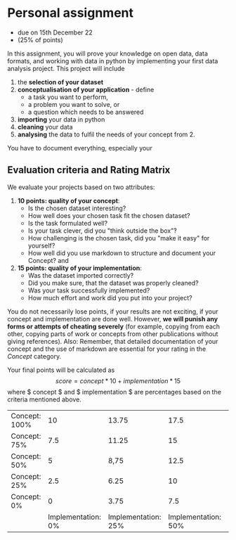 # Personal assignment 
- due on 15th December 22 
- (25% of points)

In this assignment, you will prove your knowledge on open data, data formats, and working with data in python by implementing your first data analysis project.
This project will include 
1. the **selection of your dataset**
2. **conceptualisation of your application** - define 
	- a task you want to perform,
	- a problem you want to solve, or 
	- a question which needs to be answered
3. **importing** your data in python
4. **cleaning** your data
5. **analysing** the data to fulfil the needs of your concept from 2.

You have to document everything, especially your 

## Evaluation criteria and Rating Matrix
We evaluate your projects based on two attributes:
1. **10 points: quality of your concept**:
	-  Is the chosen dataset interesting?
	-  How well does your chosen task fit the chosen dataset?
	-  Is the task formulated well?
	-  Is your task clever, did you "think outside the box"?
	-  How challenging is the chosen task, did you "make it easy" for yourself?
	-  How well did you use markdown to structure and  document your Concept?
and
2. **15 points: quality of your implementation**:
	-  Was the dataset imported correctly?
	-  Did you make sure, that the dataset was properly cleaned?
	-  Was your task successfully implemented?
	-  How much effort and work did you put into your project?

You do not necessarily lose points, if your results are not exciting, if your concept and implementation are done well. However, **we will punish any forms or attempts of cheating severely** (for example, copying from each other, copying parts of work or concepts from other publications without giving references). Also: Remember, that detailed documentation of your concept and the use of markdown are essential for your rating in the *Concept* category.

Your final points will be calculated as
$$ score=concept*10+implementation*15 $$
where $ concept $ and $ implementation $ are percentages based on the criteria mentioned above.

| |                       |  |  |  |  |
|------------------------|---------------------------|----|----|----|----|
| Concept: 100% | 10                        | 13.75 | 17.5 | 21.25 | 25 |
|   Concept: 75%                     | 7.5                         | 11.25 | 15 | 18.75 | 22.5 |
|   Concept: 50%                     | 5                         | 8,75  | 12.5 | 16.25 | 20 |
|   Concept: 25%                     | 2.5                         | 6.25  | 10  | 13.75 | 17.5 |
|   Concept: 0%                     | 0                         | 3.75  | 7.5  | 11.25  | 15 |
|                        | Implementation: 0% | Implementation: 25%   |   Implementation: 50% | Implementation: 75%   |Implementation: 100%    |

